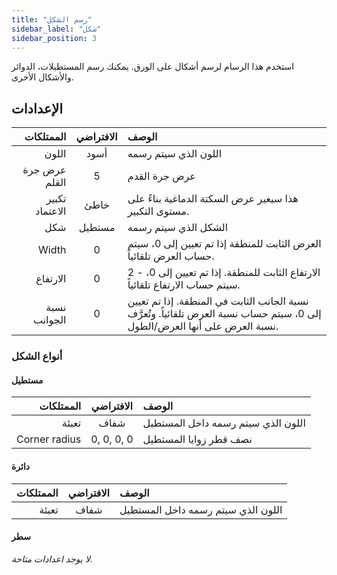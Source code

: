 ```yaml
---
title: "رسم الشكل"
sidebar_label: "شكل"
sidebar_position: 3
---
```



استخدم هذا الرسام لرسم أشكال على الورق. يمكنك رسم المستطيلات، الدوائر والأشكال الأخرى.

## الإعدادات

|      الممتلكات | الافتراضي | الوصف                                                                                                                       |
| --------------:|:---------:|:--------------------------------------------------------------------------------------------------------------------------- |
|          اللون |   أسود    | اللون الذي سيتم رسمه                                                                                                        |
|  عرض جرة القلم |     5     | عرض جرة القدم                                                                                                               |
| تكبير الاعتماد |   خاطئ    | هذا سيغير عرض السكتة الدماغية بناءً على مستوى التكبير.                                                                      |
|            شكل |  مستطيل   | الشكل الذي سيتم رسمه                                                                                                        |
|          Width |     0     | العرض الثابت للمنطقة إذا تم تعيين إلى 0، سيتم حساب العرض تلقائياً.                                                          |
|       الارتفاع |     0     | 2 - الارتفاع الثابت للمنطقة. إذا تم تعيين إلى 0، سيتم حساب الارتفاع تلقائياً.                                               |
|   نسبة الجوانب |     0     | نسبة الجانب الثابت في المنطقة. إذا تم تعيين إلى 0، سيتم حساب نسبة العرض تلقائياً. وتُعرَّف نسبة العرض على أنها العرض/الطول. |

### أنواع الشكل

#### مستطيل

|     الممتلكات | الافتراضي  | الوصف                              |
| -------------:|:----------:|:---------------------------------- |
|         تعبئة |    شفاف    | اللون الذي سيتم رسمه داخل المستطيل |
| Corner radius | 0, 0, 0, 0 | نصف قطر زوايا المستطيل             |

#### دائرة

| الممتلكات | الافتراضي | الوصف                              |
| ---------:|:---------:|:---------------------------------- |
|     تعبئة |   شفاف    | اللون الذي سيتم رسمه داخل المستطيل |

#### سطر

*لا يوجد اعدادات متاحة.*

